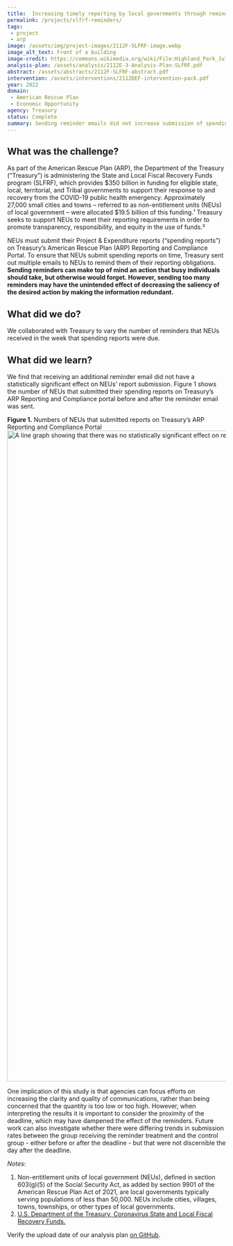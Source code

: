 ```yaml
---
title:  Increasing timely reporting by local governments through reminders
permalink: /projects/slfrf-reminders/
tags: 
 - project
 - arp
image: /assets/img/project-images/2112F-SLFRF-image.webp
image_alt_text: Front of a building
image-credit: https://commons.wikimedia.org/wiki/File:Highland_Park_July_2016_38_%28Highland_Park_Town_Hall%29.webp
analysis-plan: /assets/analysis/2112E-3-Analysis-Plan-SLFRF.pdf
abstract: /assets/abstracts/2112F-SLFRF-abstract.pdf
intervention: /assets/interventions/2112DEF-intervention-pack.pdf
year: 2022 
domain:
 - American Rescue Plan
 - Economic Opportunity
agency: Treasury
status: Complete
summary: Sending reminder emails did not increase submission of spending reports
---
```

## What was the challenge? 
As part of the American Rescue Plan (ARP), the Department of the Treasury (“Treasury”) is administering the State and Local Fiscal Recovery Funds program (SLFRF), which provides $350 billion in funding for eligible state, local, territorial, and Tribal governments to support their response to and recovery from the COVID-19 public health emergency. Approximately 27,000 small cities and towns – referred to as non-entitlement units (NEUs) of local government – were allocated $19.5 billion of this funding.¹ Treasury seeks to support NEUs to meet their reporting requirements in order to promote transparency, responsibility, and equity in the use of funds.²

NEUs must submit their Project & Expenditure reports (“spending reports”) on Treasury’s American Rescue Plan (ARP) Reporting and Compliance Portal. To ensure that NEUs submit spending reports on time, Treasury sent out multiple emails to NEUs to remind them of their reporting obligations. <b>Sending reminders can make top of mind an action that busy individuals should take, but otherwise would forget. However, sending too many reminders may have the unintended effect of decreasing the saliency of the desired action by making the information redundant.</b>

## What did we do?
We collaborated with Treasury to vary the number of reminders that NEUs received in the week that spending reports were due.

## What did we learn?
We find that receiving an additional reminder email did not have a statistically significant effect on NEUs’ report submission. Figure 1 shows the number of NEUs that submitted their spending reports on Treasury’s ARP Reporting and Compliance portal before and after the reminder email was sent.

<b>Figure 1.</b> Numbers of NEUs that submitted reports on Treasury’s ARP Reporting and Compliance Portal
<img src="{{ '/assets/img/project-images/2112F-fig1.webp' | prepend: site.baseurl }}" alt="A line graph showing that there was no statistically significant effect on report submission." width="1500">

One implication of this study is that agencies can focus efforts on increasing the clarity and quality of communications, rather than being concerned that the quantity is too low or too high. However, when interpreting the results it is important to consider the proximity of the deadline, which may have dampened the effect of the reminders. Future work can also investigate whether there were differing trends in submission rates between the group receiving the reminder treatment and the control group - either before or after the deadline - but that were not discernible the day after the deadline.

_Notes:_
1. Non-entitlement units of local government (NEUs), defined in section 603(g)(5) of the Social Security Act, as added by section 9901 of the American Rescue Plan Act of 2021, are local governments typically serving populations of less than 50,000. NEUs include cities, villages, towns, townships, or other types of local governments. 
2. <a class="usa-link usa-link--external" href="https://home.treasury.gov/policy-issues/coronavirus/assistance-for-state-local-and-tribal-governments/state-and-local-fiscal-recovery-funds" target="_blank">U.S. Department of the Treasury, Coronavirus State and Local Fiscal Recovery Funds.</a>

Verify the upload date of our analysis plan <a class="usa-link usa-link--external" href="https://github.com/gsa-oes/office-of-evaluation-sciences/commits/master/assets/analysis/2112E-3-Analysis-Plan-SLFRF.pdf">on GitHub</a>.
